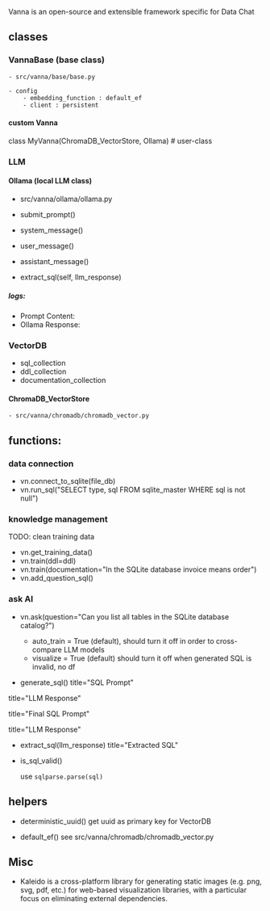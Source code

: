 Vanna is an open-source and extensible framework specific for Data Chat


## classes

### VannaBase (base class)
    - src/vanna/base/base.py  

    - config  
        - embedding_function : default_ef
        - client : persistent

#### custom Vanna
class MyVanna(ChromaDB_VectorStore, Ollama)  # user-class



### LLM 
#### Ollama  (local LLM class)
- src/vanna/ollama/ollama.py

- submit_prompt()
- system_message()
- user_message()
- assistant_message()
- extract_sql(self, llm_response)

##### logs:
- Prompt Content:
- Ollama Response:
### VectorDB

- sql_collection
- ddl_collection
- documentation_collection

#### ChromaDB_VectorStore
    - src/vanna/chromadb/chromadb_vector.py


## functions:

### data connection
- vn.connect_to_sqlite(file_db)
- vn.run_sql("SELECT type, sql FROM sqlite_master WHERE sql is not null")

### knowledge management
TODO: clean training data

- vn.get_training_data()
- vn.train(ddl=ddl)
- vn.train(documentation="In the SQLite database invoice means order")
- vn.add_question_sql()

### ask AI
- vn.ask(question="Can you list all tables in the SQLite database catalog?")

    - auto_train = True (default), should turn it off in order to cross-compare LLM models
    - visualize = True (default)
    should turn it off when generated SQL is invalid, no df

- generate_sql()
title="SQL Prompt"

title="LLM Response"

title="Final SQL Prompt"

title="LLM Response"

- extract_sql(llm_response)
title="Extracted SQL"


- is_sql_valid()

    use `sqlparse.parse(sql)`


## helpers
- deterministic_uuid()
    get uuid as primary key for VectorDB

- default_ef()
    see src/vanna/chromadb/chromadb_vector.py


## Misc
- Kaleido is a cross-platform library for generating static images (e.g. png, svg, pdf, etc.) for web-based visualization libraries, with a particular focus on eliminating external dependencies.